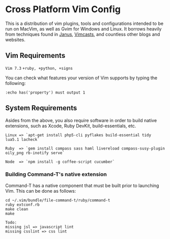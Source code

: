 # Cross Platform Vim Config

This is a distribution of vim plugins, tools and configurations intended to be run on MacVim, as well as Gvim for Windows and Linux. It borrows heavily from techniques found in [Janus](https://github.com/carlhuda/janus), [Vimcasts](http://vimcasts.org/), and countless other blogs and websites.

## Vim Requirements

`Vim 7.3`
`+ruby, +python, +signs`

You can check what features your version of Vim supports by typing the following:

`:echo has('property') must output 1`

## System Requirements
Asides from the above, you also require software in order to build native extensions, such as Xcode, Ruby DevKit, build-essentials, etc.

	Linux => `apt-get install php5-cli pyflakes build-essential tidy lua5.1 lacheck` 
	
	Ruby  => `gem install compass sass haml livereload compass-susy-plugin oily_png rb-inotify serve`
	
	Node  => `npm install -g coffee-script cucumber`


### Building Command-T's native extension
Command-T has a native component that must be built prior to launching Vim. This can be done as follows:
```
cd ~/.vim/bundle/file-command-t/ruby/command-t
ruby extconf.rb
make clean
make

Todo:
missing jsl => javascript lint
missing csslint => css lint


